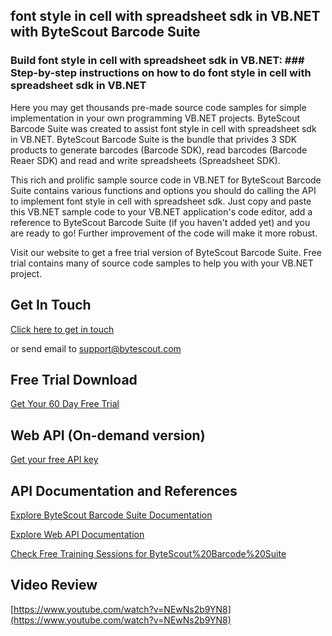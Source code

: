 ## font style in cell with spreadsheet sdk in VB.NET with ByteScout Barcode Suite

### Build font style in cell with spreadsheet sdk in VB.NET: ### Step-by-step instructions on how to do font style in cell with spreadsheet sdk in VB.NET

Here you may get thousands pre-made source code samples for simple implementation in your own programming VB.NET projects. ByteScout Barcode Suite was created to assist font style in cell with spreadsheet sdk in VB.NET. ByteScout Barcode Suite is the bundle that privides 3  SDK products to generate barcodes (Barcode SDK), read barcodes (Barcode Reaer SDK) and read and write spreadsheets (Spreadsheet SDK).

This rich and prolific sample source code in VB.NET for ByteScout Barcode Suite contains various functions and options you should do calling the API to implement font style in cell with spreadsheet sdk.  Just copy and paste this VB.NET sample code to your VB.NET application's code editor, add a reference to ByteScout Barcode Suite (if you haven't added yet) and you are ready to go! Further improvement of the code will make it more robust.

Visit our website to get a free trial version of ByteScout Barcode Suite. Free trial contains many of source code samples to help you with your VB.NET project.

## Get In Touch

[Click here to get in touch](https://bytescout.zendesk.com/hc/en-us/requests/new?subject=ByteScout%20Barcode%20Suite%20Question)

or send email to [support@bytescout.com](mailto:support@bytescout.com?subject=ByteScout%20Barcode%20Suite%20Question) 

## Free Trial Download

[Get Your 60 Day Free Trial](https://bytescout.com/download/web-installer?utm_source=github-readme)

## Web API (On-demand version)

[Get your free API key](https://pdf.co/documentation/api?utm_source=github-readme)

## API Documentation and References

[Explore ByteScout Barcode Suite Documentation](https://bytescout.com/documentation/index.html?utm_source=github-readme)

[Explore Web API Documentation](https://pdf.co/documentation/api?utm_source=github-readme)

[Check Free Training Sessions for ByteScout%20Barcode%20Suite](https://academy.bytescout.com/)

## Video Review

[https://www.youtube.com/watch?v=NEwNs2b9YN8](https://www.youtube.com/watch?v=NEwNs2b9YN8)